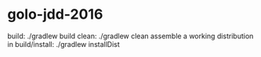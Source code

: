 # golo-jdd-2016

build: ./gradlew build
clean: ./gradlew clean
assemble a working distribution in build/install: ./gradlew installDist
